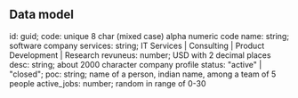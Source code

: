 ## Data model

id: guid;
code: unique 8 char (mixed case) alpha numeric code
name: string; software company
services: string; IT Services | Consulting | Product Development | Research
revuneus: number; USD with 2 decimal places
desc: string; about 2000 character company profile
status: "active" | "closed";
poc: string; name of a person, indian name, among a team of 5 people
active_jobs: number; random in range of 0-30
